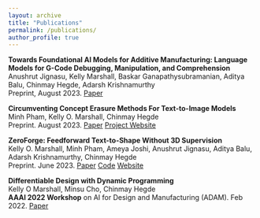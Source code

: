 ```yaml
---
layout: archive
title: "Publications"
permalink: /publications/
author_profile: true
---
```


**Towards Foundational AI Models for Additive Manufacturing: Language Models for G-Code Debugging, Manipulation, and Comprehension** <br> Anushrut Jignasu, Kelly Marshall, Baskar Ganapathysubramanian, Aditya Balu, Chinmay Hegde, Adarsh Krishnamurthy <br> Preprint, August 2023. [Paper](https://arxiv.org/abs/2309.02465)

**Circumventing Concept Erasure Methods For Text-to-Image Models** <br> Minh Pham, Kelly O. Marshall, Chinmay Hegde <br> Preprint. August 2023. [Paper](https://arxiv.org/abs/2306.08183) [Project Website]([https://github.com/Km3888/ZeroForge](https://nyu-dice-lab.github.io/CCE/)https://nyu-dice-lab.github.io/CCE/)

**ZeroForge: Feedforward Text-to-Shape Without 3D Supervision** <br> Kelly O. Marshall, Minh Pham, Ameya Joshi, Anushrut Jignasu, Aditya Balu, Adarsh Krishnamurthy, Chinmay Hegde <br> Preprint. June 2023. [Paper](https://arxiv.org/abs/2306.08183) [Code](https://github.com/Km3888/ZeroForge) [Website](https://nyu-dice-lab.github.io/ZeroForge)

**Differentiable Design with Dynamic Programming** <br> Kelly O Marshall, Minsu Cho, Chinmay Hegde <br> **AAAI 2022 Workshop** on AI for Design and Manufacturing (ADAM). Feb 2022. [Paper](https://chomd90.github.io/publications/ADAM.pdf)
